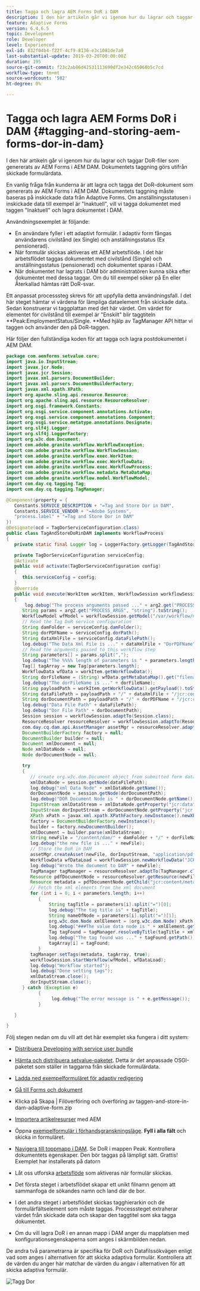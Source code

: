 ```yaml
---
title: Tagga och lagra AEM Forms DoR i DAM
description: I den här artikeln går vi igenom hur du lagrar och taggar DoR-filer som genererats av AEM Forms i AEM DAM. Dokumentets taggning görs utifrån skickade formulärdata.
feature: Adaptive Forms
version: 6.4,6.5
topic: Development
role: Developer
level: Experienced
exl-id: 832f04b4-f22f-4cf9-8136-e3c1081de7a9
last-substantial-update: 2019-03-20T00:00:00Z
duration: 195
source-git-commit: f23c2ab86d42531113690df2e342c65060b5c7cd
workflow-type: tm+mt
source-wordcount: '582'
ht-degree: 0%

---
```


# Tagga och lagra AEM Forms DoR i DAM {#tagging-and-storing-aem-forms-dor-in-dam}

I den här artikeln går vi igenom hur du lagrar och taggar DoR-filer som genererats av AEM Forms i AEM DAM. Dokumentets taggning görs utifrån skickade formulärdata.

En vanlig fråga från kunderna är att lagra och tagga det DoR-dokument som genererats av AEM Forms i AEM DAM. Dokumentets taggning måste baseras på inskickade data från Adaptive Forms. Om anställningsstatusen i inskickade data till exempel är &quot;Inaktuell&quot;, vill vi tagga dokumentet med taggen &quot;Inaktuell&quot; och lagra dokumentet i DAM.

Användningsexemplet är följande:

* En användare fyller i ett adaptivt formulär. I adaptiv form fångas användarens civilstånd (ex Single) och anställningsstatus (Ex pensionerad).
* När formulär skickas aktiveras ett AEM arbetsflöde. I det här arbetsflödet taggas dokumentet med civilstånd (Single) och anställningsstatus (pensionerad) och dokumentet sparas i DAM.
* När dokumentet har lagrats i DAM bör administratören kunna söka efter dokumentet med dessa taggar. Om du till exempel söker på En eller Återkallad hämtas rätt DoR-svar.

Ett anpassat processsteg skrevs för att uppfylla detta användningsfall. I det här steget hämtar vi värdena för lämpliga dataelement från skickade data. Sedan konstruerar vi taggplattan med det här värdet. Om värdet för elementet för civilstånd till exempel är &quot;Enskilt&quot; blir taggtiteln **Peak:EmploymentStatus/Single. **Med hjälp av TagManager API hittar vi taggen och använder den på DoR-taggen.

Här följer den fullständiga koden för att tagga och lagra postdokumentet i AEM DAM.

```java
package com.aemforms.setvalue.core;
import java.io.InputStream;
import javax.jcr.Node;
import javax.jcr.Session;
import javax.xml.parsers.DocumentBuilder;
import javax.xml.parsers.DocumentBuilderFactory;
import javax.xml.xpath.XPath;
import org.apache.sling.api.resource.Resource;
import org.apache.sling.api.resource.ResourceResolver;
import org.osgi.framework.Constants;
import org.osgi.service.component.annotations.Activate;
import org.osgi.service.component.annotations.Component;
import org.osgi.service.metatype.annotations.Designate;
import org.slf4j.Logger;
import org.slf4j.LoggerFactory;
import org.w3c.dom.Document;
import com.adobe.granite.workflow.WorkflowException;
import com.adobe.granite.workflow.WorkflowSession;
import com.adobe.granite.workflow.exec.WorkItem;
import com.adobe.granite.workflow.exec.WorkflowData;
import com.adobe.granite.workflow.exec.WorkflowProcess;
import com.adobe.granite.workflow.metadata.MetaDataMap;
import com.adobe.granite.workflow.model.WorkflowModel;
import com.day.cq.tagging.Tag;
import com.day.cq.tagging.TagManager;

@Component(property = {
   Constants.SERVICE_DESCRIPTION + "=Tag and Store Dor in DAM",
   Constants.SERVICE_VENDOR + "=Adobe Systems",
   "process.label" + "=Tag and Store Dor in DAM"
})
@Designate(ocd = TagDorServiceConfiguration.class)
public class TagAndStoreDoRinDAM implements WorkflowProcess
{
   private static final Logger log = LoggerFactory.getLogger(TagAndStoreDoRinDAM.class);

   private TagDorServiceConfiguration serviceConfig;
   @Activate
   public void activate(TagDorServiceConfiguration config)
   {
      this.serviceConfig = config;
   }
   @Override
   public void execute(WorkItem workItem, WorkflowSession workflowSession, MetaDataMap arg2) throws WorkflowException
   {
       log.debug("The process arguments passed ..." + arg2.get("PROCESS_ARGS", "string").toString());
      String params = arg2.get("PROCESS_ARGS", "string").toString();
      WorkflowModel wfModel = workflowSession.getModel("/var/workflow/models/dam/update_asset");
      // Read the Tag DoR service configuration
      String damFolder = serviceConfig.damFolder();
      String dorPDFName = serviceConfig.dorPath();
      String dataXmlFile = serviceConfig.dataFilePath();
      log.debug("The Data Xml File is ..." + dataXmlFile + "DorPDFName" + dorPDFName);
      // Read the arguments passed to this workflow step
      String parameters[] = params.split(",");
      log.debug("The %%%% length of parameters is " + parameters.length);
      Tag[] tagArray = new Tag[parameters.length];
      WorkflowData wfData = workItem.getWorkflowData();
      String dorFileName = (String) wfData.getMetaDataMap().get("filename");
      log.debug("The dorFileName is ..." + dorFileName);
      String payloadPath = workItem.getWorkflowData().getPayload().toString();
      String dataFilePath = payloadPath + "/" + dataXmlFile + "/jcr:content";
      String dorDocumentPath = payloadPath + "/" + dorPDFName + "/jcr:content";
      log.debug("Data File Path" + dataFilePath);
      log.debug("Dor File Path" + dorDocumentPath);
      Session session = workflowSession.adaptTo(Session.class);
      ResourceResolver resourceResolver = workflowSession.adaptTo(ResourceResolver.class);
      com.day.cq.dam.api.AssetManager assetMgr = resourceResolver.adaptTo(com.day.cq.dam.api.AssetManager.class);
      DocumentBuilderFactory factory = null;
      DocumentBuilder builder = null;
      Document xmlDocument = null;
      Node xmlDataNode = null;
      Node dorDocumentNode = null;

      try
      {
         // create org.w3c.dom.Document object from submitted form data
         xmlDataNode = session.getNode(dataFilePath);
         log.debug("xml Data Node" + xmlDataNode.getName());
         dorDocumentNode = session.getNode(dorDocumentPath);
         log.debug("DOR Document Node is " + dorDocumentNode.getName());
         InputStream xmlDataStream = xmlDataNode.getProperty("jcr:data").getBinary().getStream();
         InputStream dorInputStream = dorDocumentNode.getProperty("jcr:data").getBinary().getStream();
         XPath xPath = javax.xml.xpath.XPathFactory.newInstance().newXPath();
         factory = DocumentBuilderFactory.newInstance();
         builder = factory.newDocumentBuilder();
         xmlDocument = builder.parse(xmlDataStream);
         String newFile = "/content/dam/" + damFolder + "/" + dorFileName;
         log.debug("the new file is ..." + newFile);
         // Store the DoR in DAM
         assetMgr.createAsset(newFile, dorInputStream, "application/pdf", true);
         WorkflowData wfDataLoad = workflowSession.newWorkflowData("JCR_PATH", newFile);
         log.debug("Wrote the document to DAM" + newFile);
         TagManager tagManager = resourceResolver.adaptTo(TagManager.class);
         Resource pdfDocumentNode = resourceResolver.getResource(newFile);
         Resource metadata = pdfDocumentNode.getChild("jcr:content/metadata");
         // Fetch the xml elements from the xml document
         for (int i = 0; i < parameters.length; i++)
            {
                String tagTitle = parameters[i].split("=")[0];
                log.debug("The tag title is" + tagTitle);
                String nameOfNode = parameters[i].split("=")[1];
                org.w3c.dom.Node xmlElement = (org.w3c.dom.Node) xPath.compile(nameOfNode).evaluate(xmlDocument, javax.xml.xpath.XPathConstants.NODE);
                log.debug("###The value data node is " + xmlElement.getTextContent());
                Tag tagFound = tagManager.resolveByTitle(tagTitle + xmlElement.getTextContent());
                log.debug("The tag found was ..." + tagFound.getPath());
                tagArray[i] = tagFound;
            }
         tagManager.setTags(metadata, tagArray, true);
         workflowSession.startWorkflow(wfModel, wfDataLoad);
         log.debug("Workflow started");
         log.debug("Done setting tags");
         xmlDataStream.close();
         dorInputStream.close();
      } catch (Exception e)
            {
                 log.debug("The error message is " + e.getMessage());
            }

   }

}
```

Följ stegen nedan om du vill att det här exemplet ska fungera i ditt system:
* [Distribuera Developing with service user bundle](/help/forms/assets/common-osgi-bundles/DevelopingWithServiceUser.jar)

* [Hämta och distribuera setvalue-paketet](/help/forms/assets/common-osgi-bundles/SetValueApp.core-1.0-SNAPSHOT.jar). Detta är det anpassade OSGI-paketet som ställer in taggarna från skickade formulärdata.

* [Ladda ned exempelformuläret för adaptiv redigering](assets/tag-and-store-in-dam-adaptive-form.zip)

* [Gå till Forms och dokument](http://localhost:4502/aem/forms.html/content/dam/formsanddocuments)

* Klicka på Skapa | Filöverföring och överföring av taggen-and-store-in-dam-adaptive-form.zip

* [Importera artikelresurser](assets/tag-and-store-in-dam-assets.zip) med AEM
* Öppna [exempelformulär i förhandsgranskningsläge](http://localhost:4502/content/dam/formsanddocuments/tagandstoreindam/jcr:content?wcmmode=disabled). **Fyll i alla fält** och skicka in formuläret.
* [Navigera till toppmapp i DAM](http://localhost:4502/assets.html/content/dam/Peak). Se DoR i mappen Peak. Kontrollera dokumentets egenskaper. Den bör taggas på lämpligt sätt.
Grattis! Exemplet har installerats på datorn

* Låt oss utforska [arbetsflöde](http://localhost:4502/editor.html/conf/global/settings/workflow/models/TagAndStoreDoRinDAM.html) som aktiveras när formulär skickas.
* Det första steget i arbetsflödet skapar ett unikt filnamn genom att sammanfoga de sökandes namn och land där de bor.
* I det andra steget i arbetsflödet skickas tagghierarkin och de formulärfältselement som måste taggas. Processsteget extraherar värdet från skickade data och skapar den taggtitel som ska tagga dokumentet.
* Om du vill lagra DoR i en annan mapp i DAM anger du mapplatsen med konfigurationsegenskaperna som anges i skärmbilden nedan.

De andra två parametrarna är specifika för DoR och Datafilssökvägen enligt vad som anges i alternativen för att skicka adaptiva formulär. Kontrollera att de värden du anger här matchar de värden du angav i alternativen för att skicka adaptiva formulär.

![Tagg Dor](assets/tag_dor_service_configuration.gif)

